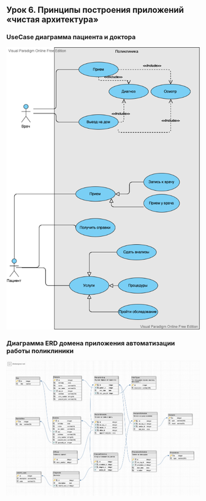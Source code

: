 ## Урок 6. Принципы построения приложений «чистая архитектура»

### UseCase диаграммa пациента и доктора

<img src= "Polyclinic.png" alt="Use case diagram" style="width:800px;"/>

### Диаграмма ERD домена приложения автоматизации работы поликлиники

<img src= "ERD.png" alt="ERD diagram" style="width:800px;"/>
